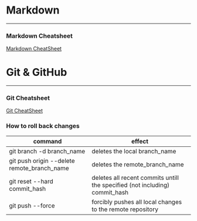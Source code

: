 # Markdown
---
### Markdown Cheatsheet

[Markdown CheatSheet](https://github.com/adam-p/markdown-here/wiki/Markdown-Cheatsheet)


# Git & GitHub
---
### Git Cheatsheet
[Git CheatSheet](https://training.github.com/downloads/github-git-cheat-sheet/)

### How to roll back changes
 command | effect 
 --- | ---
 git branch -d branch_name | deletes the local branch_name
 git push origin --delete remote_branch_name | deletes the remote_branch_name
 git reset --hard commit_hash | deletes all recent commits untill the specified (not including) commit_hash
 git push --force | forcibly pushes all local changes to the remote repository
